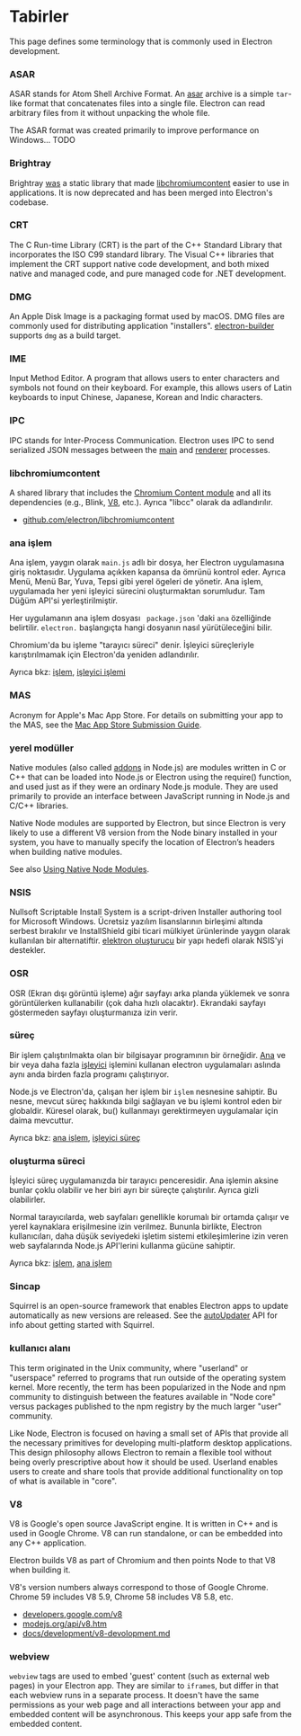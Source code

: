 # Tabirler

This page defines some terminology that is commonly used in Electron development.

### ASAR

ASAR stands for Atom Shell Archive Format. An [asar](https://github.com/electron/asar) archive is a simple `tar`-like format that concatenates files into a single file. Electron can read arbitrary files from it without unpacking the whole file.

The ASAR format was created primarily to improve performance on Windows... TODO

### Brightray

Brightray [was](https://github.com/electron-archive/brightray) a static library that made [libchromiumcontent](#libchromiumcontent) easier to use in applications. It is now deprecated and has been merged into Electron's codebase.

### CRT

The C Run-time Library (CRT) is the part of the C++ Standard Library that incorporates the ISO C99 standard library. The Visual C++ libraries that implement the CRT support native code development, and both mixed native and managed code, and pure managed code for .NET development.

### DMG

An Apple Disk Image is a packaging format used by macOS. DMG files are commonly used for distributing application "installers". [electron-builder](https://github.com/electron-userland/electron-builder) supports `dmg` as a build target.

### IME

Input Method Editor. A program that allows users to enter characters and symbols not found on their keyboard. For example, this allows users of Latin keyboards to input Chinese, Japanese, Korean and Indic characters.

### IPC

IPC stands for Inter-Process Communication. Electron uses IPC to send serialized JSON messages between the [main](#main-process) and [renderer](#renderer-process) processes.

### libchromiumcontent

A shared library that includes the [Chromium Content module](https://www.chromium.org/developers/content-module) and all its dependencies (e.g., Blink, [V8](#v8), etc.). Ayrıca "libcc" olarak da adlandırılır.

- [github.com/electron/libchromiumcontent](https://github.com/electron/libchromiumcontent)

### ana işlem

Ana işlem, yaygın olarak `main.js` adlı bir dosya, her Electron uygulamasına giriş noktasıdır. Uygulama açıkken kapansa da ömrünü kontrol eder. Ayrıca Menü, Menü Bar, Yuva, Tepsi gibi yerel ögeleri de yönetir. Ana işlem, uygulamada her yeni işleyici sürecini oluşturmaktan sorumludur. Tam Düğüm API'si yerleştirilmiştir.

Her uygulamanın ana işlem dosyası ` package.json` 'daki `ana` özelliğinde belirtilir. ` electron. ` başlangıçta hangi dosyanın nasıl yürütüleceğini bilir.

Chromium'da bu işleme "tarayıcı süreci" denir. İşleyici süreçleriyle karıştırılmamak için Electron'da yeniden adlandırılır.

Ayrıca bkz: [işlem](#process), [işleyici işlemi](#renderer-process)

### MAS

Acronym for Apple's Mac App Store. For details on submitting your app to the MAS, see the [Mac App Store Submission Guide](tutorial/mac-app-store-submission-guide.md).

### yerel modüller

Native modules (also called [addons](https://nodejs.org/api/addons.html) in Node.js) are modules written in C or C++ that can be loaded into Node.js or Electron using the require() function, and used just as if they were an ordinary Node.js module. They are used primarily to provide an interface between JavaScript running in Node.js and C/C++ libraries.

Native Node modules are supported by Electron, but since Electron is very likely to use a different V8 version from the Node binary installed in your system, you have to manually specify the location of Electron’s headers when building native modules.

See also [Using Native Node Modules](tutorial/using-native-node-modules.md).

### NSIS

Nullsoft Scriptable Install System is a script-driven Installer authoring tool for Microsoft Windows. Ücretsiz yazılım lisanslarının birleşimi altında serbest bırakılır ve InstallShield gibi ticari mülkiyet ürünlerinde yaygın olarak kullanılan bir alternatiftir. [elektron oluşturucu](https://github.com/electron-userland/electron-builder) bir yapı hedefi olarak NSIS'yi destekler.

### OSR

OSR (Ekran dışı görüntü işleme) ağır sayfayı arka planda yüklemek ve sonra görüntülerken kullanabilir (çok daha hızlı olacaktır). Ekrandaki sayfayı göstermeden sayfayı oluşturmanıza izin verir.

### süreç

Bir işlem çalıştırılmakta olan bir bilgisayar programının bir örneğidir. [Ana](#main-process) ve bir veya daha fazla [işleyici](#renderer-process) işlemini kullanan electron uygulamaları aslında aynı anda birden fazla programı çalıştırıyor.

Node.js ve Electron'da, çalışan her işlem bir `işlem` nesnesine sahiptir. Bu nesne, mevcut süreç hakkında bilgi sağlayan ve bu işlemi kontrol eden bir globaldir. Küresel olarak, bu() kullanmayı gerektirmeyen uygulamalar için daima mevcuttur.

Ayrıca bkz: [ana işlem](#main-process), [işleyici süreç](#renderer-process)

### oluşturma süreci

İşleyici süreç uygulamanızda bir tarayıcı penceresidir. Ana işlemin aksine bunlar çoklu olabilir ve her biri ayrı bir süreçte çalıştırılır. Ayrıca gizli olabilirler.

Normal tarayıcılarda, web sayfaları genellikle korumalı bir ortamda çalışır ve yerel kaynaklara erişilmesine izin verilmez. Bununla birlikte, Electron kullanıcıları, daha düşük seviyedeki işletim sistemi etkileşimlerine izin veren web sayfalarında Node.js API'lerini kullanma gücüne sahiptir.

Ayrıca bkz: [işlem](#process), [ana işlem](#main-process)

### Sincap

Squirrel is an open-source framework that enables Electron apps to update automatically as new versions are released. See the [autoUpdater](api/auto-updater.md) API for info about getting started with Squirrel.

### kullanıcı alanı

This term originated in the Unix community, where "userland" or "userspace" referred to programs that run outside of the operating system kernel. More recently, the term has been popularized in the Node and npm community to distinguish between the features available in "Node core" versus packages published to the npm registry by the much larger "user" community.

Like Node, Electron is focused on having a small set of APIs that provide all the necessary primitives for developing multi-platform desktop applications. This design philosophy allows Electron to remain a flexible tool without being overly prescriptive about how it should be used. Userland enables users to create and share tools that provide additional functionality on top of what is available in "core".

### V8

V8 is Google's open source JavaScript engine. It is written in C++ and is used in Google Chrome. V8 can run standalone, or can be embedded into any C++ application.

Electron builds V8 as part of Chromium and then points Node to that V8 when building it.

V8's version numbers always correspond to those of Google Chrome. Chrome 59 includes V8 5.9, Chrome 58 includes V8 5.8, etc.

- [developers.google.com/v8](https://developers.google.com/v8)
- [modejs.org/api/v8.htm](https://nodejs.org/api/v8.html)
- [docs/development/v8-devolopment.md](development/v8-development.md)

### webview

`webview` tags are used to embed 'guest' content (such as external web pages) in your Electron app. They are similar to `iframe`s, but differ in that each webview runs in a separate process. It doesn't have the same permissions as your web page and all interactions between your app and embedded content will be asynchronous. This keeps your app safe from the embedded content.